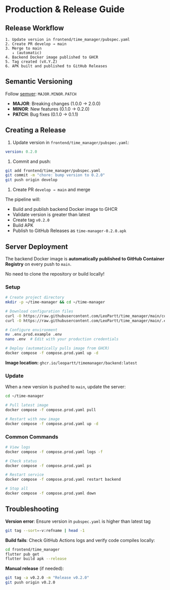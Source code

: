 # Production & Release Guide

## Release Workflow

```
1. Update version in frontend/time_manager/pubspec.yaml
2. Create PR develop → main
3. Merge to main
   ↓ (automatic)
4. Backend Docker image published to GHCR
5. Tag created (vX.Y.Z)
6. APK built and published to GitHub Releases
```

## Semantic Versioning

Follow [semver](https://semver.org/): `MAJOR.MINOR.PATCH`

- **MAJOR**: Breaking changes (1.0.0 → 2.0.0)
- **MINOR**: New features (0.1.0 → 0.2.0)
- **PATCH**: Bug fixes (0.1.0 → 0.1.1)

## Creating a Release

1. Update version in `frontend/time_manager/pubspec.yaml`:
```yaml
version: 0.2.0
```

1. Commit and push:
```bash
git add frontend/time_manager/pubspec.yaml
git commit -m "chore: bump version to 0.2.0"
git push origin develop
```

1. Create PR `develop → main` and merge

The pipeline will:
- Build and publish backend Docker image to GHCR
- Validate version is greater than latest
- Create tag `v0.2.0`
- Build APK
- Publish to GitHub Releases as `time-manager-0.2.0.apk`

## Server Deployment

The backend Docker image is **automatically published to GitHub Container Registry** on every push to `main`.

No need to clone the repository or build locally!

### Setup

```bash
# Create project directory
mkdir -p ~/time-manager && cd ~/time-manager

# Download configuration files
curl -O https://raw.githubusercontent.com/LeoPartt/time_manager/main/compose.prod.yaml
curl -O https://raw.githubusercontent.com/LeoPartt/time_manager/main/.env.prod.example

# Configure environment
mv .env.prod.example .env
nano .env  # Edit with your production credentials

# Deploy (automatically pulls image from GHCR)
docker compose -f compose.prod.yaml up -d
```

**Image location:** `ghcr.io/leopartt/timemanager/backend:latest`

### Update

When a new version is pushed to `main`, update the server:

```bash
cd ~/time-manager

# Pull latest image
docker compose -f compose.prod.yaml pull

# Restart with new image
docker compose -f compose.prod.yaml up -d
```

### Common Commands

```bash
# View logs
docker compose -f compose.prod.yaml logs -f

# Check status
docker compose -f compose.prod.yaml ps

# Restart service
docker compose -f compose.prod.yaml restart backend

# Stop all
docker compose -f compose.prod.yaml down
```

## Troubleshooting

**Version error**: Ensure version in `pubspec.yaml` is higher than latest tag
```bash
git tag --sort=-v:refname | head -1
```

**Build fails**: Check GitHub Actions logs and verify code compiles locally:
```bash
cd frontend/time_manager
flutter pub get
flutter build apk --release
```

**Manual release** (if needed):
```bash
git tag -a v0.2.0 -m "Release v0.2.0"
git push origin v0.2.0
```
